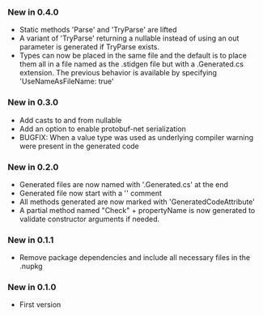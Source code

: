 ### New in 0.4.0
* Static methods 'Parse' and 'TryParse' are lifted
* A variant of 'TryParse' returning a nullable instead of using an out
  parameter is generated if TryParse exists.
* Types can now be placed in the same file and the default is to place them
  all in a file named as the .stidgen file but with a .Generated.cs extension.
  The previous behavior is available by specifying 'UseNameAsFileName: true'

### New in 0.3.0
* Add casts to and from nullable
* Add an option to enable protobuf-net serialization
* BUGFIX: When a value type was used as underlying compiler warning were
  present in the generated code

### New in 0.2.0
* Generated files are now named with '.Generated.cs' at the end
* Generated file now start with a '<auto-generated>' comment
* All methods generated are now marked with 'GeneratedCodeAttribute'
* A partial method named "Check" + propertyName is now generated to validate
  constructor arguments if needed.

### New in 0.1.1
* Remove package dependencies and include all necessary files in the .nupkg

### New in 0.1.0
* First version
